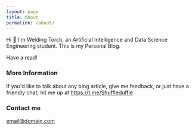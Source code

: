 ```yaml
---
layout: page
title: About
permalink: /about/
---
```


Hi 👋
I'm Welding Torch, an Artificial Intelligence and Data Science Engineering student.
This is my Personal Blog.

Have a read!

### More Information

If you'd like to talk about any blog article, give me feedback, or just have a friendly chat; hit me up at https://t.me/Shuffleduffle

### Contact me

[email@domain.com](mailto:email@domain.com)
